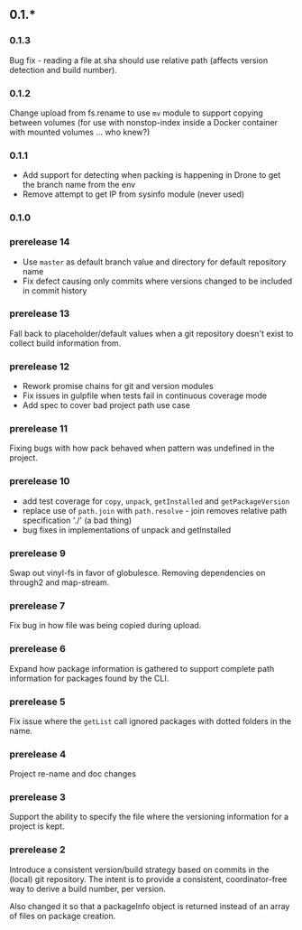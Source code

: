 ## 0.1.*

### 0.1.3

Bug fix - reading a file at sha should use relative path (affects version detection and build number).

### 0.1.2

Change upload from fs.rename to use `mv` module to support copying between volumes (for use with nonstop-index inside a Docker container with mounted volumes ... who knew?)

### 0.1.1

* Add support for detecting when packing is happening in Drone to get the branch name from the env
* Remove attempt to get IP from sysinfo module (never used)

### 0.1.0

### prerelease 14
 * Use `master` as default branch value and directory for default repository name
 * Fix defect causing only commits where versions changed to be included in commit history

### prerelease 13
Fall back to placeholder/default values when a git repository doesn't exist to collect build information from.

### prerelease 12
 * Rework promise chains for git and version modules
 * Fix issues in gulpfile when tests fail in continuous coverage mode
 * Add spec to cover bad project path use case

### prerelease 11
Fixing bugs with how pack behaved when pattern was undefined in the project.

### prerelease 10
 * add test coverage for `copy`, `unpack`, `getInstalled` and `getPackageVersion`
 * replace use of `path.join` with `path.resolve` - join removes relative path specification './' (a bad thing)
 * bug fixes in implementations of unpack and getInstalled

### prerelease 9
Swap out vinyl-fs in favor of globulesce. Removing dependencies on through2 and map-stream.

### prerelease 7
Fix bug in how file was being copied during upload.

### prerelease 6
Expand how package information is gathered to support complete path information for packages found by the CLI.

### prerelease 5
Fix issue where the `getList` call ignored packages with dotted folders in the name.

### prerelease 4
Project re-name and doc changes

### prerelease 3
Support the ability to specify the file where the versioning information for a project is kept.

### prerelease 2
Introduce a consistent version/build strategy based on commits in the (local) git repository. The intent is to provide a consistent, coordinator-free way to derive a build number, per version.

Also changed it so that a packageInfo object is returned instead of an array of files on package creation.
